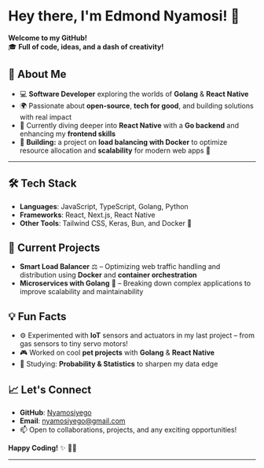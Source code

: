 # Hey there, I'm Edmond Nyamosi! 👋

**Welcome to my GitHub!**  
🎓 **Full of code, ideas, and a dash of creativity!**  

## 🚀 About Me
- 💻 **Software Developer** exploring the worlds of **Golang** & **React Native**
- 🌍 Passionate about **open-source**, **tech for good**, and building solutions with real impact
- 🌱 Currently diving deeper into **React Native** with a **Go backend** and enhancing my **frontend skills**
- 🔧 **Building:** a project on **load balancing with Docker** to optimize resource allocation and **scalability** for modern web apps 🚀

---

## 🛠️ Tech Stack
- **Languages**: JavaScript, TypeScript, Golang, Python  
- **Frameworks**: React, Next.js, React Native  
- **Other Tools**: Tailwind CSS, Keras, Bun, and Docker 🐳

## 🌟 Current Projects
- **Smart Load Balancer** ⚖️ – Optimizing web traffic handling and distribution using **Docker** and **container orchestration**
- **Microservices with Golang** 🔗 – Breaking down complex applications to improve scalability and maintainability

## 💡 Fun Facts
- ⚙️ Experimented with **IoT** sensors and actuators in my last project – from gas sensors to tiny servo motors!
- 🎮 Worked on cool **pet projects** with **Golang** & **React Native**  
- 📘 Studying: **Probability & Statistics** to sharpen my data edge

## 📈 Let's Connect
- **GitHub**: [Nyamosiyego](https://github.com/Nyamosiyego)
- **Email**: nyamosiyego@gmail.com  
- 📫 Open to collaborations, projects, and any exciting opportunities!

**Happy Coding!** ✨ 👨‍💻

---

<!--![GitHub Stats](https://github-readme-stats.vercel.app/api?username=Nyamosiyego&show_icons=true&theme=radical) -->
